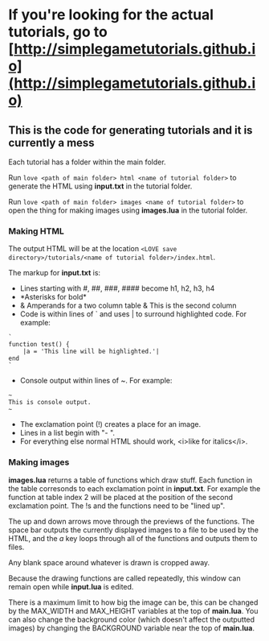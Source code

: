 # If you're looking for the actual tutorials, go to [http://simplegametutorials.github.io](http://simplegametutorials.github.io)

## This is the code for generating tutorials and it is currently a mess

Each tutorial has a folder within the main folder.

Run `love <path of main folder> html <name of tutorial folder>` to generate the HTML using **input.txt** in the tutorial folder.

Run `love <path of main folder> images <name of tutorial folder>` to open the thing for making images using **images.lua** in the tutorial folder.

### Making HTML

The output HTML will be at the location `<LOVE save directory>/tutorials/<name of tutorial folder>/index.html`.

The markup for **input.txt** is:

* Lines starting with #, ##, ###, #### become h1, h2, h3, h4
* \*Asterisks for bold\*
* & Amperands for a two column table & This is the second column
* Code is within lines of \` and uses | to surround highlighted code. For example:
```
`
function test() {
    |a = 'This line will be highlighted.'|
end
`
```
* Console output within lines of ~. For example:
```
~
This is console output.
~
```
* The exclamation point (!) creates a place for an image.
* Lines in a list begin with "- ".
* For everything else normal HTML should work, \<i\>like for italics\</i\>.

### Making images

**images.lua** returns a table of functions which draw stuff. Each function in the table corresonds to each exclamation point in **input.txt**. For example the function at table index 2 will be placed at the position of the second exclamation point. The !s and the functions need to be "lined up".

The up and down arrows move through the previews of the functions. The space bar outputs the currently displayed images to a file to be used by the HTML, and the *a* key loops through all of the functions and outputs them to files.

Any blank space around whatever is drawn is cropped away.

Because the drawing functions are called repeatedly, this window can remain open while **input.lua** is edited.

There is a maximum limit to how big the image can be, this can be changed by the MAX_WIDTH and MAX_HEIGHT variables at the top of **main.lua**. You can also change the background color (which doesn't affect the outputted images) by changing the BACKGROUND variable near the top of **main.lua**.
